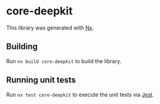 # core-deepkit

This library was generated with [Nx](https://nx.dev).

## Building

Run `nx build core-deepkit` to build the library.

## Running unit tests

Run `nx test core-deepkit` to execute the unit tests via [Jest](https://jestjs.io).
